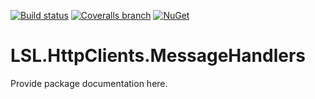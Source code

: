 [![Build status](https://img.shields.io/appveyor/ci/alunacjones/lsl-httpclients-messagehandlers.svg)](https://ci.appveyor.com/project/alunacjones/lsl-httpclients-messagehandlers)
[![Coveralls branch](https://img.shields.io/coverallsCoverage/github/alunacjones/LSL.HttpClients.MessageHandlers)](https://coveralls.io/github/alunacjones/LSL.HttpClients.MessageHandlers)
[![NuGet](https://img.shields.io/nuget/v/LSL.HttpClients.MessageHandlers.svg)](https://www.nuget.org/packages/LSL.HttpClients.MessageHandlers/)

# LSL.HttpClients.MessageHandlers

Provide package documentation here.
